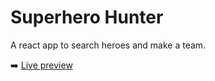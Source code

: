 # Superhero Hunter

A react app to search heroes and make a team.

➡️ [Live preview](https://franjk.github.io/superhero/)
